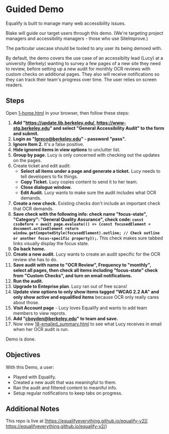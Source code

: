 # Guided Demo 

Equalify is built to manage many web accessibility issues.

Blake will guide our target users through this demo. (We're targeting project managers and accessibility managers - those who use SiteImprove.)

The particular usecase should be tooled to any user its being demoed with.

By default, the demo covers the use case of an accessibilty lead (Lucy) at a university (Berkely) wanting to survey a few pages of a new site they need to review, before setting up a new audit for monthly OCR reviews with custom checks on additional pages. They also will receive notifications so they can track their team's progress over time. The user  relies on screen readers.

## Steps
Open [1-home.html](1-home.html) in your browser, then follow these steps:

1. **Add "https://update.lib.berkeley.edu/, https://www-stg.berkeley.edu" and select "General Accessibility Audit" to the form and submit.**
2. **Login as "lgreco@berkeley.edu" - password "pass".**
3. **Ignore Item 2.** It's a false positive.
4. **Hide ignored items in view options** to unclutter list.
5. **Group by page.** Lucy is only concerned with checking out the updates on the pages.
6. Create ticket and edit audit:
    - **Select all items under a page and generate a ticket.** Lucy needs to tell developers to fix things.
    - **Copy Ticket.** Lucy copies content to send it to her team.
    - **Close dialogue window.**
    - **Edit Audit.** Lucy wants to make sure the audit includes what OCR demands.
7. **Create a new check.** Existing checks don't include an important check that OCR demands.
8. **Save check with the following info: check name "focus-state", "Category": "General Quality Assurance", check code: `const cssBefore = await page.evaluate(() => {const focusedElement = document.activeElement return window.getComputedStyle(focusedElement).outline; // Check outline or another focus-specific property});`.** This check makes sure tabbed links visually display the focus state.
9. **Go back home.**
10. **Create a new audit.** Lucy wants to create an audit specific for the OCR review she has to do.
11. **Save audit with name to "OCR Review", Frequency to "monthly", select all pages, then check all items including "focus-state" check from "Custom Checks",  and turn on email notifications.**
12. **Run the audit.**
13. **Upgrade to Enteprise plan**. Lucy ran out of free scans!
14. **Update view options to only show items tagged "WCAG 2.2 AA" and only show active and equalified items** because OCR only really cares about those.
15. **Visit Account page** - Lucy loves Equalify and wants to add team members to view reprots.
16. **Add "cboyden@berkeley.edu" to team and save.** 
17. Now view [18-emailed_summary.html](18-emailed_summary.html) to see what Lucy receives in email when her OCR audit is run.

Demo is done.

## Objectives
With this Demo, a user:
- Played with Equalify.
- Created a new audit that was meaningful to them.
- Ran the audit and filtered content to meaniful info.
- Setup regular notifications to keep tabs on progress.

## Additional Notes
This repo is live at [https://equalifyeverything.github.io/equalify-v2]( https://equalifyeverything.github.io/equalify-v2/)